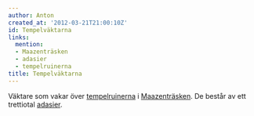 ```yaml
---
author: Anton
created_at: '2012-03-21T21:00:10Z'
id: Tempelväktarna
links:
  mention:
  - Maazenträsken
  - adasier
  - tempelruinerna
title: Tempelväktarna
---
```


Väktare som vakar över [tempelruinerna] i [Maazenträsken]. De består av ett trettiotal [adasier].

  [tempelruinerna]: tempelruinerna
  [Maazenträsken]: Maazenträsken
  [adasier]: adasier

